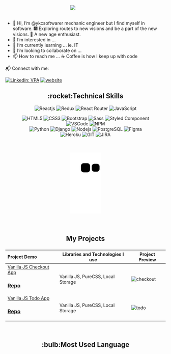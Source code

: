 <img src="https://media.giphy.com/media/PmAjqmm4beKervYzFr/giphy.gif" align="right" width="300"></br>
</br>

- 👋 Hi, I’m @ykcsoftwarer mechanic engineer but I find myself in software.
🎆 Exploring routes to new visions and be a part of the new visions.
🧐 A new age enthusiast.
- 👀 I’m interested in ...
- 🌱 I’m currently learning ... ie. IT
- 💞️ I’m looking to collaborate on ...
- 📫 How to reach me ...
☕ Coffee is how I keep up with code

📬 Connect with me: 

[![Linkedin: VPA](https://img.shields.io/badge/linkedin-%230077B5.svg?&style=for-the-badge&logo=linkedin&logoColor=white)](https://www.linkedin.com/in/yusuf-kucukcopur)
[![website](https://img.shields.io/badge/gmail-f1f2f6.svg?&style=for-the-badge&logo=gmail&logoColor=red)](mailto:yusufkucukcopur@gmail.com)

<!---
ykcsoftwarer/ykcsoftwarer is a ✨ special ✨ repository because its `README.md` (this file) appears on your GitHub profile.
You can click the Preview link to take a look at your changes.
--->

<h2 align="center">:rocket:Technical Skills</h2>
<div align="center">
<img
        src="https://img.shields.io/badge/React-20232A?style=for-the-badge&logo=react&logoColor=61DAFB"
        alt="Reactjs"
      />
<img
        src="https://img.shields.io/badge/Redux-593D88?style=for-the-badge&logo=redux&logoColor=white"
        alt="Redux"
      />
<img
        src="https://img.shields.io/badge/React_Router-CA4245?style=for-the-badge&logo=react-router&logoColor=white"
        alt="React Router"
      /> 
<img
        src="https://img.shields.io/badge/JavaScript-323330?style=for-the-badge&logo=javascript&logoColor=F7DF1E"
        alt="JavaScript"
      />

<img
        src="https://img.shields.io/badge/HTML5-E34F26?style=for-the-badge&logo=html5&logoColor=white"
        alt="HTML5"
      />
<img
        src="https://img.shields.io/badge/CSS3-1572B6?style=for-the-badge&logo=css3&logoColor=white"
        alt="CSS3"
      />
<img
        src="https://img.shields.io/badge/Bootstrap-563D7C?style=for-the-badge&logo=bootstrap&logoColor=white"
        alt="Bootstrap"
      />
<img
        src="https://img.shields.io/badge/Sass-CC6699?style=for-the-badge&logo=sass&logoColor=white"
        alt="Sass"
      />
<img
        src="https://img.shields.io/badge/styled--components-DB7093?style=for-the-badge&logo=styled-components&logoColor=white"
        alt="Styled Component"
      /> 
</br>
<img 
     src="https://img.shields.io/badge/Visual_Studio_Code-0078D4?style=for-the-badge&logo=visual%20studio%20code&logoColor=white"
     alt="VSCode"
     /> 
<img
     src="https://img.shields.io/badge/npm-CB3837?style=for-the-badge&logo=npm&logoColor=white"
     alt="NPM"
     />
</br>
<img
        src="https://img.shields.io/badge/Python-14354C?style=for-the-badge&logo=python&logoColor=white"
        alt="Python"
      />
<img
        src="https://img.shields.io/badge/Django-092E20?style=for-the-badge&logo=django&logoColor=white"
        alt="Django"
      />
<img
        src="https://img.shields.io/badge/Node.js-43853D?style=for-the-badge&logo=node.js&logoColor=white"
        alt="Nodejs"
      />
<img
        src="https://img.shields.io/badge/PostgreSQL-316192?style=for-the-badge&logo=postgresql&logoColor=white"
        alt="PostgreSQL"
      /> 
<img
      src="https://img.shields.io/badge/Figma-F24E1E?style=for-the-badge&logo=figma&logoColor=white"
      alt="Figma"
      /> 
      <br>
<img
        src="https://img.shields.io/badge/Heroku-430098?style=for-the-badge&logo=heroku&logoColor=white"
        alt="Heroku"
      />
<img 
      src="https://img.shields.io/badge/GIT-E44C30?style=for-the-badge&logo=git&logoColor=white"
      alt="GIT"
      />
<img 
      src="https://img.shields.io/badge/Jira-0052CC?style=for-the-badge&logo=Jira&logoColor=white"
      alt="JIRA"
      />

</div>

</br>

</br>
<div  align="center"> <img src="https://raw.githubusercontent.com/scriptex/github-contributions-snake/snake/github-contribution-grid-snake.svg" /></div>
<br>
</br>
<!--<div  align="center"> <img src="https://raw.githubusercontent.com/scriptex/github-contributions-snake/snake/github-contribution-grid-snake.svg" /></div>-->
<h2 align="center">My Projects</h2>

###

Project Demo       |Libraries and Technologies I use     |Project Preview   
:-------------------------|-------------------------|-------------------------
[Vanilla JS Checkout App](http://127.0.0.1:5500/index.html) <h3>[Repo](https:https://github.com/ykcsoftwarer/checkout-page)</h3> | Vanilla JS, PureCSS, Local Storage |![checkout](https://user-images.githubusercontent.com/109314125/218492074-aae502e5-3045-415f-b17d-1803dacdef23.gif)
[Vanilla JS Todo App](https://szrokmn.github.io/Todo-App/) <h3>[Repo](https://github.com/ykcsoftwarer/ykcsoftwarer/Todo-App)</h3> | Vanilla JS, PureCSS, Local Storage |![todo](https://user-images.githubusercontent.com/109314125/215288680-0123a845-7520-486c-8c3b-a0572b02b5c9.gif)




<br>


<h2 align="center">:bulb:Most Used Language</h2>
<div  align="center">
<br/>
<img
     src="https://github-readme-stats.vercel.app/api?username=ykcsoftwarer&theme=blue-green"
     alt=""
     /> </br></br></br>
<img
     src="https://github-readme-stats.vercel.app/api/top-langs/?username=ykcsoftwarer&theme=blue-green"
     alt=""
     /> 
     <br/>
</div>





